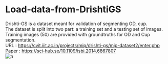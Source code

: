# Load-data-from-DrishtiGS  
Drishti-GS is a dataset meant for validation of segmenting OD, cup.  
The dataset is split into two part: a training set and a testing set of images.   
Training images (50) are provided with groundtruths for OD and Cup segmentation.   
URL : https://cvit.iiit.ac.in/projects/mip/drishti-gs/mip-dataset2/enter.php    
Paper : https://sci-hub.se/10.1109/isbi.2014.6867807    
![n](https://github.com/eyatab/Load-data-from-DrishtiGS/assets/79045818/56034230-23cc-498f-b97d-42f2c1b50746)





